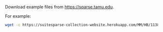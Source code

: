Download example files from https://sparse.tamu.edu.

For example:
```bash
wget -c https://suitesparse-collection-website.herokuapp.com/MM/HB/1138_bus.tar.gz -O - | tar -xz --strip-components 1
```
